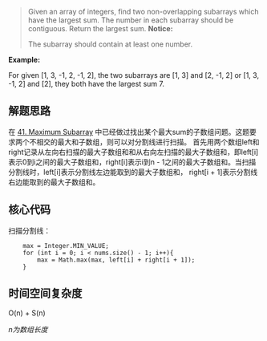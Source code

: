 > Given an array of integers, find two non-overlapping subarrays which have the largest sum.
> The number in each subarray should be contiguous.
> Return the largest sum.
> **Notice:** 
> 
> The subarray should contain at least one number.
>

**Example:** 

For given [1, 3, -1, 2, -1, 2], the two subarrays are [1, 3] and [2, -1, 2] or [1, 3, -1, 2] and [2], 
they both have the largest sum 7.

## 解题思路

在
[41. Maximum Subarray](https://github.com/ForestCold/Algorithms/blob/master/%E3%80%90Easy%E3%80%9141.%20Maximum%20Subarray.md)
中已经做过找出某个最大sum的子数组问题。这题要求两个不相交的最大和子数组，则可以对分割线进行扫描。
首先用两个数组left和right记录从左向右扫描的最大子数组和和从右向左扫描的最大子数组和，即left[i]表示0到i之间的最大子数组和，right[i]表示i到n - 1之间的最大子数组和。当扫描分割线时，left[i]表示分割线左边能取到的最大子数组和，
right[i + 1]表示分割线右边能取到的最大子数组和。


## 核心代码
        
扫描分割线：
        
        max = Integer.MIN_VALUE;
        for (int i = 0; i < nums.size() - 1; i++){
            max = Math.max(max, left[i] + right[i + 1]);
        }


## 时间空间复杂度

O(n) + S(n)

*n为数组长度*
